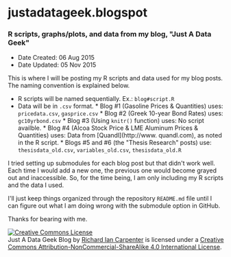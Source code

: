 # justadatageek.blogspot
### R scripts, graphs/plots, and data from my blog, "Just A Data Geek"

* Date Created: 06 Aug 2015
* Date Updated: 05 Nov 2015

This is where I will be posting my R scripts and data used for my blog posts.  The naming convention is explained below.

* R scripts will be named sequentially.  Ex.: `blog#script.R`
* Data will be in `.csv` format.
      * Blog #1 (Gasoline Prices & Quantities) uses:
            `pricedata.csv`,
            `gasprice.csv`
      * Blog #2 (Greek 10-year Bond Rates) uses:
            `gc10yrbond.csv`
      * Blog #3 (Using `knitr()` function) uses:
            No script availble.
      * Blog #4 (Alcoa Stock Price & LME Aluminum Prices & Quantities) uses:
            Data from [Quandl](http://www. quandl.com), as noted in the R script.
      * Blogs #5 and #6 (the "Thesis Research" posts) use:
            `thesisdata_old.csv`,
            `variables_old.csv`,
            `thesisdata_old.R`
            
I tried setting up submodules for each blog post but that didn't work well.  Each time I would add a new one, the previous one would become grayed out and inaccessible.  So, for the time being, I am only including my R scripts and the data I used.  

I'll just keep things organized through the repository `README.md` file until I can figure out what I am doing wrong with the submodule option in GitHub.

Thanks for bearing with me.


<a rel="license" href="http://creativecommons.org/licenses/by-nc-sa/4.0/"><img alt="Creative Commons License" style="border-width:0" src="https://i.creativecommons.org/l/by-nc-sa/4.0/88x31.png" /></a><br /><span xmlns:dct="http://purl.org/dc/terms/" property="dct:title">Just A Data Geek Blog</span> by <a xmlns:cc="http://creativecommons.org/ns#" href="http://justadatageek.blogspot.com/" property="cc:attributionName" rel="cc:attributionURL">Richard Ian Carpenter</a> is licensed under a <a rel="license" href="http://creativecommons.org/licenses/by-nc-sa/4.0/">Creative Commons Attribution-NonCommercial-ShareAlike 4.0 International License</a>.